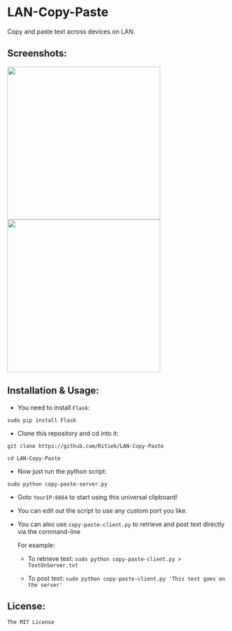 # LAN-Copy-Paste

Copy and paste text across devices on LAN.

## Screenshots:

<img src="http://i.imgur.com/BQxzMov.png" width="350">
<img src="http://i.imgur.com/ciYhuyr.png" width="350">

## Installation & Usage:

- You need to install `Flask`:

`sudo pip install Flask`

- Clone this repository and cd into it:

`git clone https://github.com/Ritiek/LAN-Copy-Paste`

`cd LAN-Copy-Paste`

- Now just run the python script:

`sudo python copy-paste-server.py`

- Goto `YourIP:6664` to start using this universal clipboard!

- You can edit out the script to use any custom port you like.

- You can also use `copy-paste-client.py` to retrieve and post text directly via the command-line

  For example:
  
  - To retrieve text: `sudo python copy-paste-client.py > TextOnServer.txt`
  
  - To post text: `sudo python copy-paste-client.py 'This text goes on the server'`

## License:

`The MIT License`
